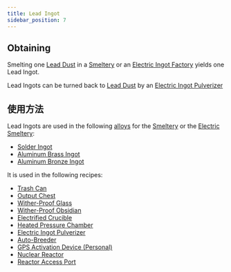 ```yaml
---
title: Lead Ingot
sidebar_position: 7
---
```


## Obtaining

Smelting one [Lead Dust](Lead-Dust) in a [Smeltery](Smeltery) or an [Electric Ingot Factory](Electric-Ingot-Factory) yields one Lead Ingot.

Lead Ingots can be turned back to [Lead Dust](Lead-Dust) by an [Electric Ingot Pulverizer](Electric-Ingot-Pulverizer)

## 使用方法

Lead Ingots are used in the following [alloys](Ingots#Alloys) for the [Smeltery](Smeltery) or the [Electric Smeltery](Electric-Smeltery):

* [Solder Ingot](Solder-Ingot)
* [Aluminum Brass Ingot](Aluminum-Brass-Ingot)
* [Aluminum Bronze Ingot](Aluminum-Bronze-Ingot)

It is used in the following recipes:

* [Trash Can](Trash-Can)
* [Output Chest](Output-Chest)
* [Wither-Proof Glass](Wither-Proof-Blocks)
* [Wither-Proof Obsidian](Wither-Proof-Blocks)
* [Electrified Crucible](Electrified-Crucible)
* [Heated Pressure Chamber](Heated-Pressure-Chamber)
* [Electric Ingot Pulverizer](Electric-Ingot-Pulverizer)
* [Auto-Breeder](Auto-Breeder)
* [GPS Activation Device (Personal)](GPS-Activation-Device)
* [Nuclear Reactor](Reactors)
* [Reactor Access Port](Reactors)
